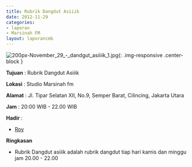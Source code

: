 ```yaml
---
title: Rubrik Dangdut Asiiik
date: 2012-11-29
categories:
- laporan
- Marsinah FM
layout: laporancmb
---
```



![200px-November_29_-_dandgut_asiiiik_1.jpg](/uploads/200px-November_29_-_dandgut_asiiiik_1.jpg){: .img-responsive .center-block }


**Tujuan** : Rubrik Dangdut Asiiik

**Lokasi** : Studio Marsinah fm 

**Alamat** : Jl. Tipar Selatan XII, No.9, Semper Barat, Cilincing, Jakarta Utara 

**Jam** : 20:00 WIB - 22.00 WIB 

**Hadir** :
* [Roy](http://wiki.ciptamedia.org/wiki/Roy)

**Ringkasan**  
* Rubrik Dangdut asiiik adalah rubrik dangdut tiap hari kamis dan minggu jam 20.00 - 22.00
